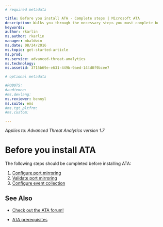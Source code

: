 ```yaml
---
# required metadata

title: Before you install ATA - Complete steps | Microsoft ATA
description: Walks you through the necessary steps you must complete before ATA deployment.
keywords:
author: rkarlin
ms.author: rkarlin
manager: mbaldwin
ms.date: 08/24/2016
ms.topic: get-started-article
ms.prod:
ms.service: advanced-threat-analytics
ms.technology:
ms.assetid: 3715b69e-e631-449b-9aed-144d0f9bcee7

# optional metadata

#ROBOTS:
#audience:
#ms.devlang:
ms.reviewer: bennyl
ms.suite: ems
#ms.tgt_pltfrm:
#ms.custom:

---
```


*Applies to: Advanced Threat Analytics version 1.7*



# Before you install ATA

The following steps should be completed before installing ATA:

1. [Configure port mirroring](configure-port-mirroring.md)
2. [Validate port mirroring](validate-port-mirroring.md)
3. [Configure event collection](configure-event-collection.md)



## See Also

- [Check out the ATA forum!](https://social.technet.microsoft.com/Forums/security/home?forum=mata)

- [ATA prerequisites](/advanced-threat-analytics/plan-design/ata-prerequisites)

